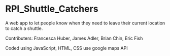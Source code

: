 # RPI_Shuttle_Catchers
A web app to let people know when they need to leave their current location to catch a shuttle.

Contributers: Francesca Huber, James Adler, Brian Chin, Eric Fish

Coded using JavaScript, HTML, CSS
use google maps API
